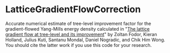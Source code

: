 # LatticeGradientFlowCorrection
Accurate numerical estimate of tree-level improvement factor for the gradient-flowed Yang-Mills energy density calculated in "[The lattice gradient flow at tree-level and its improvement](https://link.springer.com/article/10.1007/JHEP09(2014)018)" by Zoltan Fodor, Kieran Holland, Julius Kuti, Santanu Mondal, Daniel Nogradic, and Chik Him Wong. You should cite the latter work if you use this code for your research.

